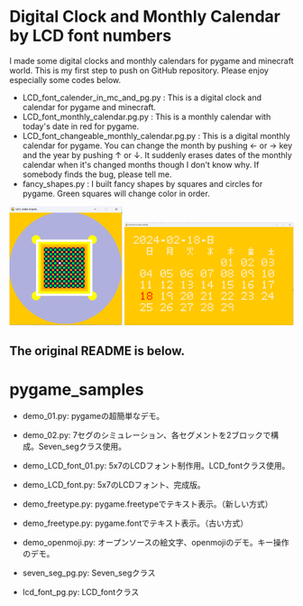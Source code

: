 # Digital Clock and Monthly Calendar by LCD font numbers
I made some digital clocks and monthly calendars for pygame and minecraft world.
This is my first step to push on GitHub repository.
Please enjoy especially some codes below.
 - LCD_font_calender_in_mc_and_pg.py : This is a digital clock and calendar for pygame and minecraft.
 - LCD_font_monthly_calendar.pg.py : This is a monthly calendar with today's date in red for pygame.
 - LCD_font_changeable_monthly_calendar.pg.py : This is a digital monthly calendar for pygame.
    You can change the month by pushing ← or → key and the year by pushing ↑ or ↓.
    It suddenly erases dates of the monthly calendar when it's changed months though I don't know why.
    If somebody finds the bug, please tell me.
 - fancy_shapes.py : I built fancy shapes by squares and circles for pygame. Green squares will change color in order.

 [<img src="./fancy_shapes.pg.png" width="200">](./fancy_shapes.pg.png)
 [<img src="./LCD_font_monthly_calendar.pg.py.png" width="300">](./LCD_font_monthly_calendar.pg.py.png)

## The original README is below.
# pygame_samples

 - demo_01.py: pygameの超簡単なデモ。
 - demo_02.py: 7セグのシミュレーション、各セグメントを2ブロックで構成。Seven_segクラス使用。
 - demo_LCD_font_01.py: 5x7のLCDフォント制作用。LCD_fontクラス使用。
 - demo_LCD_font.py: 5x7のLCDフォント、完成版。

 - demo_freetype.py: pygame.freetypeでテキスト表示。（新しい方式）
 - demo_freetype.py: pygame.fontでテキスト表示。（古い方式）
 - demo_openmoji.py: オープンソースの絵文字、openmojiのデモ。キー操作のデモ。
 - seven_seg_pg.py: Seven_segクラス
 - lcd_font_pg.py: LCD_fontクラス
